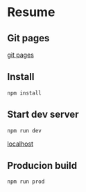 # Resume

## Git pages
[git pages](https://prodderman.github.io/resume/dist/resume.html)

## Install
```commandline
npm install
```

## Start dev server

```commandline
npm run dev
```

[localhost](http://localhost:8080/)

## Producion build

```commandline
npm run prod
```
